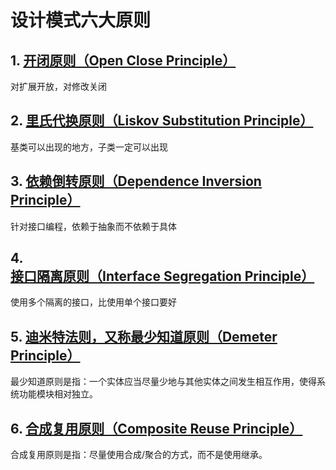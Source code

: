 # 设计模式六大原则

## 1. [开闭原则（Open Close Principle）](./open-close/open-close.md)

对扩展开放，对修改关闭

## 2. [里氏代换原则（Liskov Substitution Principle）](./liskov-substitution/liskov-substitution.md)

基类可以出现的地方，子类一定可以出现

## 3. [依赖倒转原则（Dependence Inversion Principle）](./dependence-inversion/dependence-inversion.md)

针对接口编程，依赖于抽象而不依赖于具体

## 4. [接口隔离原则（Interface Segregation Principle）](./interface-segregation/interface-segregation.md)

使用多个隔离的接口，比使用单个接口要好

## 5. [迪米特法则，又称最少知道原则（Demeter Principle）](./demeter/demeter.md)

最少知道原则是指：一个实体应当尽量少地与其他实体之间发生相互作用，使得系统功能模块相对独立。

## 6. [合成复用原则（Composite Reuse Principle）](./composite-reuse/composite-reuse.md)

合成复用原则是指：尽量使用合成/聚合的方式，而不是使用继承。

